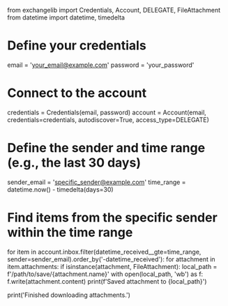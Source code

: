 from exchangelib import Credentials, Account, DELEGATE, FileAttachment
from datetime import datetime, timedelta

# Define your credentials
email = 'your_email@example.com'
password = 'your_password'

# Connect to the account
credentials = Credentials(email, password)
account = Account(email, credentials=credentials, autodiscover=True, access_type=DELEGATE)

# Define the sender and time range (e.g., the last 30 days)
sender_email = 'specific_sender@example.com'
time_range = datetime.now() - timedelta(days=30)

# Find items from the specific sender within the time range
for item in account.inbox.filter(datetime_received__gte=time_range, sender=sender_email).order_by('-datetime_received'):
    for attachment in item.attachments:
        if isinstance(attachment, FileAttachment):
            local_path = f'/path/to/save/{attachment.name}'
            with open(local_path, 'wb') as f:
                f.write(attachment.content)
            print(f'Saved attachment to {local_path}')

print('Finished downloading attachments.')
